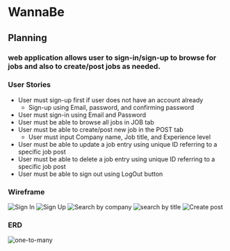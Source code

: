 # WannaBe

## Planning

### web application allows user to sign-in/sign-up to browse for jobs and also to create/post jobs as needed.


### User Stories
- User must sign-up first if user does not have an account already
    - Sign-up using Email, password, and confirming password
- User must sign-in using Email and Password 
- User must be able to browse all jobs in JOB tab
- User must be able to create/post new job in the POST tab
    - User must input Company name, Job title, and Experience level
- User must be able to update a job entry using unique ID referring to a specific job post
- User must be able to delete a job entry using unique ID referring to a specific job post
- User must be able to sign out using LogOut button



### Wireframe
![Sign In](https://user-images.githubusercontent.com/80496765/115585431-9812d880-a299-11eb-8883-24b2dc187820.png)
![Sign Up](https://user-images.githubusercontent.com/80496765/115585401-90533400-a299-11eb-92c8-6137ceac86be.png)
![Search by company](https://user-images.githubusercontent.com/80496765/115585531-b1b42000-a299-11eb-9b8b-a8d2e7b6e8e8.png)
![search by title](https://user-images.githubusercontent.com/80496765/115585546-b547a700-a299-11eb-8cee-efc553a231a7.png)
![Create post](https://user-images.githubusercontent.com/80496765/115585549-b678d400-a299-11eb-922f-48dfa292e37a.png)

### ERD

![one-to-many](https://user-images.githubusercontent.com/80496765/115587856-238d6900-a29c-11eb-9779-3ae60cc4e6a7.png)